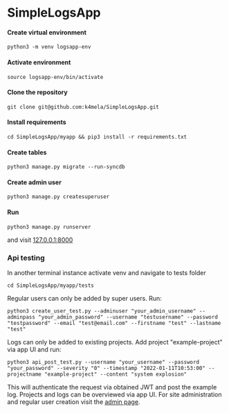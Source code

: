 # SimpleLogsApp

#### Create virtual environment

`python3 -m venv logsapp-env`

#### Activate environment

`source logsapp-env/bin/activate`

#### Clone the repository

`git clone git@github.com:k4mela/SimpleLogsApp.git`

#### Install requirements

`cd SimpleLogsApp/myapp && pip3 install -r requirements.txt`

#### Create tables

`python3 manage.py migrate --run-syncdb`

#### Create admin user

`python3 manage.py createsuperuser`

#### Run

`python3 manage.py runserver`

and visit [127.0.0.1:8000](http://127.0.0.1:8000/)

### Api testing

In another terminal instance activate venv and navigate to tests folder

`cd SimpleLogsApp/myapp/tests`

Regular users can only be added by super users. Run:

`python3 create_user_test.py --adminuser "your_admin_username" --adminpass "your_admin_password" --username "testusername" --password "testpassword" --email "test@email.com" --firstname "test" --lastname "test"`

Logs can only be added to existing projects. Add project "example-project" via app UI and run:

`python3 api_post_test.py --username "your_username" --password "your_password" --severity "0" --timestamp "2022-01-11T10:53:00" --projectname "example-project" --content "system explosion"`

This will authenticate the request via obtained JWT and post the example log. 
Projects and logs can be overviewed via app UI.
For site administration and regular user creation visit the [admin page](http://127.0.0.1:8000/admin/).


